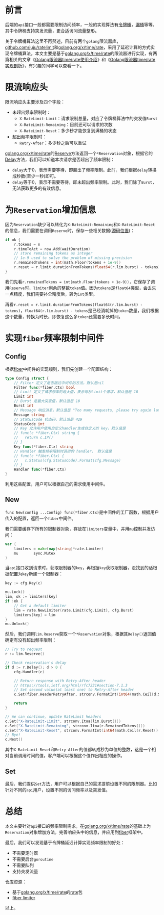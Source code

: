 # 前言
后端的`api`接口一般都需要限制访问频率，一般的实现算法有[令牌桶](https://en.wikipedia.org/wiki/Token_bucket)，[漏桶](https://en.wikipedia.org/wiki/Leaky_bucket)等等。其中令牌桶支持突发流量，更合适访问流量整形。

关于令牌桶算法这里不再赘述，目前有两个`golang`限流器库，[github.com/juju/ratelimit](https://github.com/juju/ratelimit)和[golang.org/x/time/rate](https://github.com/golang/time)，采用了延迟计算的方式实现令牌桶算法。本文主要是基于[golang.org/x/time/rate](https://github.com/golang/time)的限流器进行实现，有两篇相关的文章《[Golang限流器time/rate使用介绍](https://zhuanlan.zhihu.com/p/89820414)》和《[Golang限流器time/rate实现剖析](https://zhuanlan.zhihu.com/p/90206074)》，有兴趣的同学可以查看一下。

# 限流响应头
限流响应头主要涉及四个字段：

- 未超出频率限制时：
    - `X-RateLimit-Limit`：请求限制总量，对应了令牌桶算法中的突发值`Burst`
    - `X-RateLimit-Remaining`：目前还可以请求的次数
    - `X-RateLimit-Reset`：多少秒才能恢复到满桶的状态
- 超出频率限制时：
    - `Retry-After`：多少秒之后可以重试

[golang.org/x/time/rate](https://github.com/golang/time)的[Reserve](https://github.com/golang/time/blob/master/rate/rate.go#L192-L193)方法返回一个`*Reservation`对象，根据它的[Delay](https://github.com/golang/time/blob/master/rate/rate.go#L121-L122)方法，我们可以知道本次请求是否超出了频率限制：
- `delay`大于0，表示需要等待，即超出了频率限制。此时，我们根据`delay`转换成秒数(至少一秒)即可。
- `delay`等于0，表示不需要等待，即未超出频率限制。此时，我们除了`Burst`，无法获取更多的有效信息。

# 为`Reservation`增加信息
因为`Reservation`缺少可以转化为`X-RateLimit-Remaining`和`X-RateLimit-Reset`的信息，我们需要在调用`Reserve`时，保存一些相关数据([源码位置](https://github.com/kiyonlin/rate/blob/master/rate.go#L366-L369))：

```go
if ok {
    r.tokens = n
    r.timeToAct = now.Add(waitDuration)
    // store remaining tokens as integer
    // 1e-9 used to solve the problem of missing precision
    r.remainedTokens = int(math.Floor(tokens + 1e-9))
    r.reset = r.limit.durationFromTokens(float64(r.lim.burst) - tokens)
}
```

我们先看`r.remainedTokens = int(math.Floor(tokens + 1e-9))`，它保存了调用`Reserve`时，`limiter`剩余的整数`token`值。因为`tokens`是`float64`类型，会丢失一点精度，我们需要补全精度后，转为`int`类型。

再看`r.reset = r.limit.durationFromTokens(float64(r.lim.burst) - tokens)`，`float64(r.lim.burst) - tokens`是已经消耗掉的`token`数量，我们根据这个数量，转换为时长，即恢复这么多`token`还需要多长时间。

# 实现`fiber`频率限制中间件
## Config
根据[fiber](https://gofiber.io)中间件的实现规则，我们先创建一个配置结构：

```go
type Config struct {
	// Filter 定义了是否跳过中间件的方法，默认是nil
	Filter func(*fiber.Ctx) bool
	// Limit 定义了请求频率的最大值，表示每秒Limit个请求，默认值是 10
	Limit int
	// Burst 是最大突发值，默认值是 10
	Burst int
	// Message 响应消息，默认值是 "Too many requests, please try again later."
	Message string
	// StatusCode 状态码，默认值是 429
	StatusCode int
	// Key 允许用户使用自定义handler生成自定义的 key，默认值是 
	// func(c *fiber.Ctx) string {
	//   return c.IP()
	// }
	Key func(*fiber.Ctx) string
	// Handler 触发频率限制时调用的 handler， 默认值是
	// func(c *fiber.Ctx) {
	//   c.Status(cfg.StatusCode).Format(cfg.Message)
	// }
	Handler func(*fiber.Ctx)
}
```

利用这些配置，用户可以根据自己的需求使用中间件。

## New
`func New(config ...Config) func(*fiber.Ctx)`是中间件的工厂函数，根据用户传入的配置，返回一个`fiber`中间件。

我们需要缓存下所有的限制器对象，存放在`limiters`变量中，并用`mu`控制并发访问：

```go
var (
	limiters = make(map[string]*rate.Limiter)
	mu       sync.Mutex
)
```

当`api`接口收到请求时，获取限制器的`key`，再根据`key`获取限制器，没找到的话根据配置为`key`新建一个限制器：

```go
key := cfg.Key(c)

mu.Lock()
lim, ok := limiters[key]
if !ok {
    // Get a default limiter
    lim = rate.NewLimiter(rate.Limit(cfg.Limit), cfg.Burst)
    limiters[key] = lim
}
mu.Unlock()
```

然后，我们调用`lim.Reserve`获取一个`*Reservation`对象，根据其`Delay()`返回值确定有没有超出频率限制：

```go
// Try to request
r := lim.Reserve()

// Check reservation's delay
if d := r.Delay(); d > 0 {
    cfg.Handler(c)

    // Return response with Retry-After header
    // https://tools.ietf.org/html/rfc7231#section-7.1.3
    // Set second value(at least one) to Retry-After header
    c.Set(fiber.HeaderRetryAfter, strconv.FormatInt(int64(math.Ceil(d.Seconds())), 10))

    return
}

// We can continue, update RateLimit headers
c.Set("X-RateLimit-Limit", strconv.Itoa(lim.Burst()))
c.Set("X-RateLimit-Remaining", strconv.Itoa(r.RemainedTokens()))
c.Set("X-RateLimit-Reset", strconv.FormatInt(int64(math.Ceil(r.Reset().Seconds())), 10))
// Bye!
c.Next()
```

其中`X-RateLimit-Reset`和`Retry-After`的值都转成秒为单位的整数，这是一个相对当前调用时间的值，客户端可以根据这个值作出相应的操作。

## Set
最后，我们提供`Set`方法，用户可以根据自己的需求提前设置不同的限制器。比如针对不同的`api`用户，设置不同的访问频率以及突发值。

# 总结
本文主要针对`api`接口的频率限制需求，在[golang.org/x/time/rate](https://github.com/golang/time)的基础上为`Reservation`对象增加方法，完善响应头中的信息，并应用到[fiber](https://gofiber.io)框架中。

最后，我们可以发现基于令牌桶延迟计算实现频率限制的好处：

- 不需要定时器
- 不需要后台`goroutine`
- 不需要队列
- 支持突发流量

仓库资源：

- 基于[golang.org/x/time/rate](https://github.com/golang/time)的[rate](https://github.com/kiyonlin/rate)包
- [fiber limiter](https://github.com/kiyonlin/fiber_limiter)

以上。
